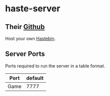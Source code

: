 # haste-server

## Their [Github](https://github.com/seejohnrun/haste-server)

Host your own [Hastebin](https://hastebin.com).

## Server Ports

Ports required to run the server in a table format.

| Port | default |
| ---- | ------- |
| Game | 7777    |
